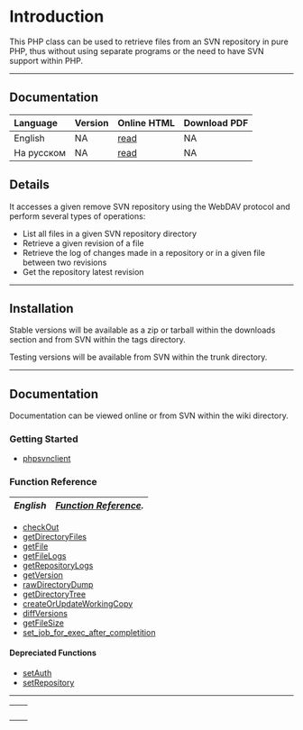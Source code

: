 # Introduction #

This PHP class can be used to retrieve files from an SVN repository in pure PHP,
thus without using separate programs or the need to have SVN support within PHP.


---

## Documentation ##

| **Language** | **Version** | **Online HTML** | **Download PDF** |
|:-------------|:------------|:----------------|:-----------------|
| English      | NA          | [read](http://code.google.com/p/phpsvnclient/w/list?q=label:Language-EN) | NA               |
| На русском | NA          | [read](http://code.google.com/p/phpsvnclient/w/list?q=label:Language-RU) | NA               |


## Details ##

It accesses a given remove SVN repository using the WebDAV protocol and perform
several types of operations:

  * List all files in a given SVN repository directory
  * Retrieve a given revision of a file
  * Retrieve the log of changes made in a repository or in a given file between two revisions
  * Get the repository latest revision


---


## Installation ##

Stable versions will be available as a zip or tarball within the downloads
section and from SVN within the tags directory.

Testing versions will be available from SVN within the trunk directory.


---


## Documentation ##

Documentation can be viewed online or from SVN within the wiki directory.

### Getting Started ###
  * [phpsvnclient](phpsvnclient.md)

### Function Reference ###
| _English_ | _[Function Reference](http://code.google.com/p/phpsvnclient/w/list?can=2&q=label%3ALanguage-EN+label%3AFunction-Reference)._ |
|:----------|:-----------------------------------------------------------------------------------------------------------------------------|

  * [checkOut](checkOut.md)
  * [getDirectoryFiles](getDirectoryFiles.md)
  * [getFile](getFile.md)
  * [getFileLogs](getFileLogs.md)
  * [getRepositoryLogs](getRepositoryLogs.md)
  * [getVersion](getVersion.md)
  * [rawDirectoryDump](rawDirectoryDump.md)
  * [getDirectoryTree](getDirectoryTree.md)
  * [createOrUpdateWorkingCopy](createOrUpdateWorkingCopy.md)
  * [diffVersions](diffVersions.md)
  * [getFileSize](getFileSize.md)
  * [set\_job\_for\_exec\_after\_completition](set_job_for_exec_after_completition.md)

#### Depreciated Functions ####
  * [setAuth](setAuth.md)
  * [setRepository](setRepository.md)

---

<table>
<tr>
<td>
<wiki:gadget url="http://www.ohloh.net/p/14967/widgets/project_languages.xml" height="220" width="320" border="1" /><br>
</td>
<td>
<wiki:gadget url="http://www.ohloh.net/p/14967/widgets/project_basic_stats.xml" height="220" border="1"/><br>
</td>
</tr>
</table>